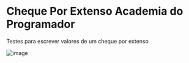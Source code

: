 # Cheque Por Extenso Academia do Programador
Testes para escrever valores de um cheque por extenso


![image](https://user-images.githubusercontent.com/91075515/172899897-ee496cb1-f4e0-470b-b039-b3bf2f9d8d8c.png)
